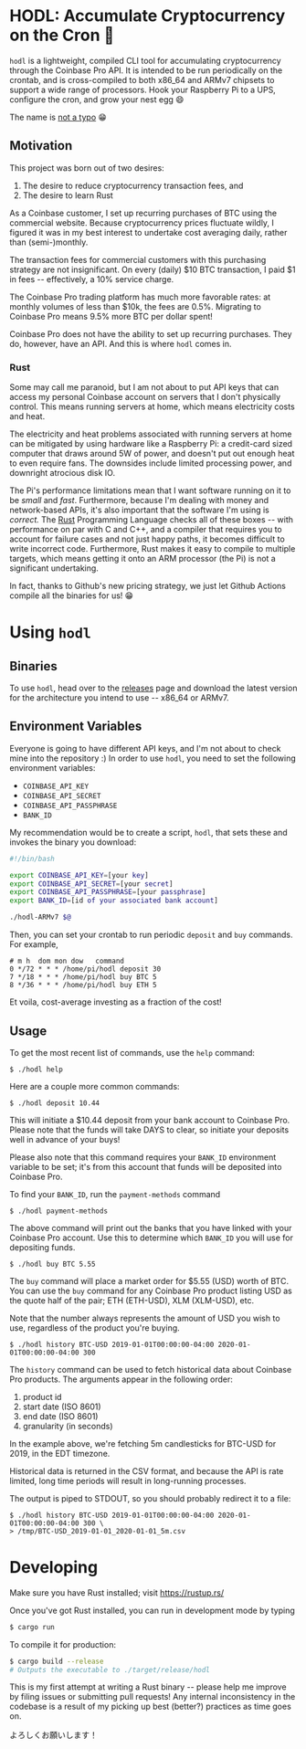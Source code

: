 # HODL: Accumulate Cryptocurrency on the Cron 🐢

`hodl` is a lightweight, compiled CLI tool for accumulating cryptocurrency through the Coinbase Pro API.
It is intended to be run periodically on the crontab, and is cross-compiled to both x86_64 and ARMv7 chipsets to support
a wide range of processors. Hook your Raspberry Pi to a UPS, configure the cron, and grow your nest egg :smile:

The name is [not a typo](https://en.wikipedia.org/wiki/Hodl) :grin:

## Motivation
This project was born out of two desires:
1. The desire to reduce cryptocurrency transaction fees, and
2. The desire to learn Rust

As a Coinbase customer, I set up recurring purchases of BTC using the commercial website.
Because cryptocurrency prices fluctuate wildly,
I figured it was in my best interest to undertake cost averaging daily, rather than (semi-)monthly.

The transaction fees for commercial customers with this purchasing strategy are not insignificant.
On every (daily) $10 BTC transaction, I paid $1 in fees -- effectively, a 10% service charge.

The Coinbase Pro trading platform has much more favorable rates: at monthly volumes of less than $10k,
the fees are 0.5%. Migrating to Coinbase Pro means 9.5% more BTC per dollar spent!

Coinbase Pro does not have the ability to set up recurring purchases. They do, however, have an API.
And this is where `hodl` comes in.

### Rust
Some may call me paranoid, but I am not about to put API keys that can access my personal Coinbase
account on servers that I don't physically control. This means running servers at home, which means
electricity costs and heat.

The electricity and heat problems associated with running servers at home can be mitigated by using
hardware like a Raspberry Pi: a credit-card sized computer that draws around 5W of power,
and doesn't put out enough heat to even require fans. The downsides include limited processing power,
and downright atrocious disk IO.

The Pi's performance limitations mean that I want software running on it to be _small_ and _fast_.
Furthermore, because I'm dealing with money and network-based APIs, it's also important that the
software I'm using is _correct._  The [Rust](https://www.rust-lang.org/) Programming Language
checks all of these boxes -- with performance on par with C and C++, and a compiler that requires you
to account for failure cases and not just happy paths, it becomes difficult to write incorrect code.
Furthermore, Rust makes it easy to compile to multiple targets, which means getting it
onto an ARM processor (the Pi) is not a significant undertaking.

In fact, thanks to Github's new pricing strategy,
we just let Github Actions compile all the binaries for us! :grin:

# Using `hodl`

## Binaries
To use `hodl`, head over to the [releases](https://github.com/ajpierce/hodl/releases) page and
download the latest version for the architecture you intend to use -- x86_64 or ARMv7.

## Environment Variables
Everyone is going to have different API keys, and I'm not about to check mine into the repository :)
In order to use `hodl`, you need to set the following environment variables:

+ `COINBASE_API_KEY`
+ `COINBASE_API_SECRET`
+ `COINBASE_API_PASSPHRASE`
+ `BANK_ID`

My recommendation would be to create a script, `hodl`, that sets these and invokes the binary you download:

```bash
#!/bin/bash

export COINBASE_API_KEY=[your key]
export COINBASE_API_SECRET=[your secret]
export COINBASE_API_PASSPHRASE=[your passphrase]
export BANK_ID=[id of your associated bank account]

./hodl-ARMv7 $@
```

Then, you can set your crontab to run periodic `deposit` and `buy` commands. For example,

```crontab
# m h  dom mon dow   command
0 */72 * * * /home/pi/hodl deposit 30
7 */18 * * * /home/pi/hodl buy BTC 5
8 */36 * * * /home/pi/hodl buy ETH 5
```

Et voila, cost-average investing as a fraction of the cost!

## Usage
To get the most recent list of commands, use the `help` command:

```
$ ./hodl help
```

Here are a couple more common commands:

```
$ ./hodl deposit 10.44
```
This will initiate a $10.44 deposit from your bank account to Coinbase Pro.
Please note that the funds will take DAYS to clear, so initiate your deposits well in advance of your buys!

Please also note that this command requires your `BANK_ID` environment variable to be set;
it's from this account that funds will be deposited into Coinbase Pro.

To find your `BANK_ID`, run the `payment-methods` command

```
$ ./hodl payment-methods
```

The above command will print out the banks that you have linked with your Coinbase Pro account.
Use this to determine which `BANK_ID` you will use for depositing funds.

```
$ ./hodl buy BTC 5.55
```

The `buy` command will place a market order for $5.55 (USD) worth of BTC.
You can use the `buy` command for any Coinbase Pro product listing USD as the quote half of the pair;
ETH (ETH-USD), XLM (XLM-USD), etc.

Note that the number always represents the amount of USD you wish to use, regardless of the product you're buying.

```
$ ./hodl history BTC-USD 2019-01-01T00:00:00-04:00 2020-01-01T00:00:00-04:00 300
```

The `history` command can be used to fetch historical data about Coinbase Pro products.
The arguments appear in the following order:
1. product id
1. start date (ISO 8601)
1. end date (ISO 8601)
1. granularity (in seconds)

In the example above, we're fetching 5m candlesticks for BTC-USD for 2019, in the EDT timezone.

Historical data is returned in the CSV format, and because the API is rate limited,
long time periods will result in long-running processes.

The output is piped to STDOUT, so you should probably redirect it to a file:

```
$ ./hodl history BTC-USD 2019-01-01T00:00:00-04:00 2020-01-01T00:00:00-04:00 300 \
> /tmp/BTC-USD_2019-01-01_2020-01-01_5m.csv
```

# Developing
Make sure you have Rust installed; visit https://rustup.rs/

Once you've got Rust installed, you can run in development mode by typing

```bash
$ cargo run
```

To compile it for production:

```bash
$ cargo build --release
# Outputs the executable to ./target/release/hodl
```

This is my first attempt at writing a Rust binary -- please help me improve by filing issues or
submitting pull requests! Any internal inconsistency in the codebase is a result of my picking
up best (better?) practices as time goes on.

よろしくお願いします！
